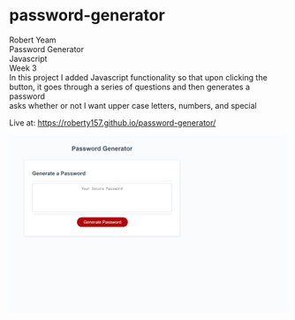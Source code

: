 # password-generator

Robert Yeam\
Password Generator\
Javascript\
Week 3\
In this project I added Javascript functionality so that upon clicking the button, it goes through a series of questions and then generates a password\
asks whether or not I want upper case letters, numbers, and special


Live at: https://roberty157.github.io/password-generator/ 

![Alt text](assets/_C__Users_rober_UCIBootCamp_password-generator_index.html.png?raw=true "Title")

